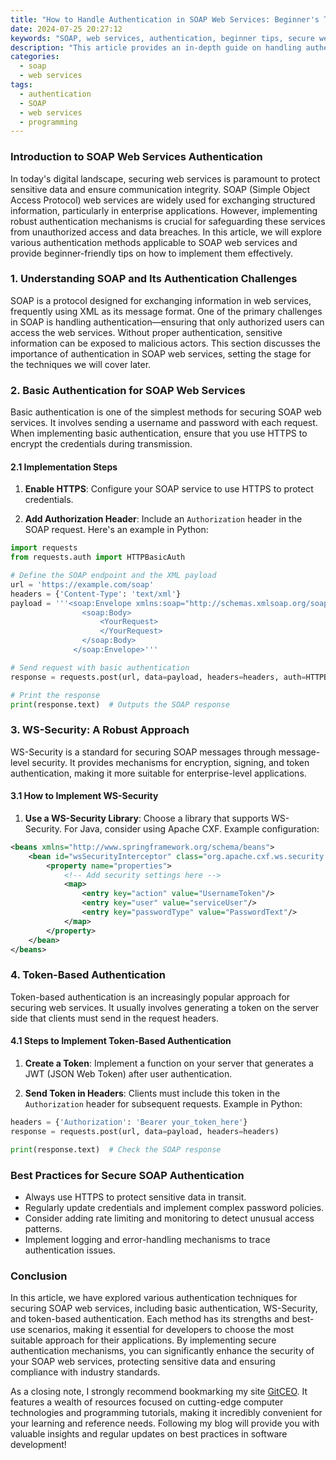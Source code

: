 ```yaml
---
title: "How to Handle Authentication in SOAP Web Services: Beginner's Tips"
date: 2024-07-25 20:27:12
keywords: "SOAP, web services, authentication, beginner tips, secure web services"
description: "This article provides an in-depth guide on handling authentication in SOAP (Simple Object Access Protocol) web services. It covers various methods of authentication, including basic authentication, WS-Security, and token-based authentication. Readers will find detailed steps and code samples to implement these authentication mechanisms effectively. By the end of this tutorial, beginners will have a solid understanding of SOAP authentication techniques and the practical knowledge to secure their web services. Learn about best practices, common pitfalls to avoid, and how to enhance the security of your SOAP-based applications with this comprehensive guide."
categories:
  - soap
  - web services
tags:
  - authentication
  - SOAP
  - web services
  - programming
---
```


### Introduction to SOAP Web Services Authentication

In today's digital landscape, securing web services is paramount to protect sensitive data and ensure communication integrity. SOAP (Simple Object Access Protocol) web services are widely used for exchanging structured information, particularly in enterprise applications. However, implementing robust authentication mechanisms is crucial for safeguarding these services from unauthorized access and data breaches. In this article, we will explore various authentication methods applicable to SOAP web services and provide beginner-friendly tips on how to implement them effectively.

<!-- more -->

### 1. Understanding SOAP and Its Authentication Challenges

SOAP is a protocol designed for exchanging information in web services, frequently using XML as its message format. One of the primary challenges in SOAP is handling authentication—ensuring that only authorized users can access the web services. Without proper authentication, sensitive information can be exposed to malicious actors. This section discusses the importance of authentication in SOAP web services, setting the stage for the techniques we will cover later.

### 2. Basic Authentication for SOAP Web Services

Basic authentication is one of the simplest methods for securing SOAP web services. It involves sending a username and password with each request. When implementing basic authentication, ensure that you use HTTPS to encrypt the credentials during transmission.

#### 2.1 Implementation Steps

1. **Enable HTTPS**: Configure your SOAP service to use HTTPS to protect credentials.
   
2. **Add Authorization Header**: Include an `Authorization` header in the SOAP request. Here's an example in Python:

```python
import requests
from requests.auth import HTTPBasicAuth

# Define the SOAP endpoint and the XML payload
url = 'https://example.com/soap'
headers = {'Content-Type': 'text/xml'}
payload = '''<soap:Envelope xmlns:soap="http://schemas.xmlsoap.org/soap/envelope/">
                <soap:Body>
                    <YourRequest>
                    </YourRequest>
                </soap:Body>
              </soap:Envelope>'''

# Send request with basic authentication
response = requests.post(url, data=payload, headers=headers, auth=HTTPBasicAuth('username', 'password'))

# Print the response
print(response.text)  # Outputs the SOAP response
```

### 3. WS-Security: A Robust Approach

WS-Security is a standard for securing SOAP messages through message-level security. It provides mechanisms for encryption, signing, and token authentication, making it more suitable for enterprise-level applications.

#### 3.1 How to Implement WS-Security

1. **Use a WS-Security Library**: Choose a library that supports WS-Security. For Java, consider using Apache CXF. Example configuration:

```xml
<beans xmlns="http://www.springframework.org/schema/beans">
    <bean id="wsSecurityInterceptor" class="org.apache.cxf.ws.security.wss4j.WSS4JOutInterceptor">
        <property name="properties">
            <!-- Add security settings here -->
            <map>
                <entry key="action" value="UsernameToken"/>
                <entry key="user" value="serviceUser"/>
                <entry key="passwordType" value="PasswordText"/>
            </map>
        </property>
    </bean>
</beans>
```

### 4. Token-Based Authentication

Token-based authentication is an increasingly popular approach for securing web services. It usually involves generating a token on the server side that clients must send in the request headers.

#### 4.1 Steps to Implement Token-Based Authentication

1. **Create a Token**: Implement a function on your server that generates a JWT (JSON Web Token) after user authentication.

2. **Send Token in Headers**: Clients must include this token in the `Authorization` header for subsequent requests. Example in Python:

```python
headers = {'Authorization': 'Bearer your_token_here'}
response = requests.post(url, data=payload, headers=headers)

print(response.text)  # Check the SOAP response
```

### Best Practices for Secure SOAP Authentication

- Always use HTTPS to protect sensitive data in transit.
- Regularly update credentials and implement complex password policies.
- Consider adding rate limiting and monitoring to detect unusual access patterns.
- Implement logging and error-handling mechanisms to trace authentication issues.

### Conclusion

In this article, we have explored various authentication techniques for securing SOAP web services, including basic authentication, WS-Security, and token-based authentication. Each method has its strengths and best-use scenarios, making it essential for developers to choose the most suitable approach for their applications. By implementing secure authentication mechanisms, you can significantly enhance the security of your SOAP web services, protecting sensitive data and ensuring compliance with industry standards.

As a closing note, I strongly recommend bookmarking my site [GitCEO](https://gitceo.com). It features a wealth of resources focused on cutting-edge computer technologies and programming tutorials, making it incredibly convenient for your learning and reference needs. Following my blog will provide you with valuable insights and regular updates on best practices in software development!